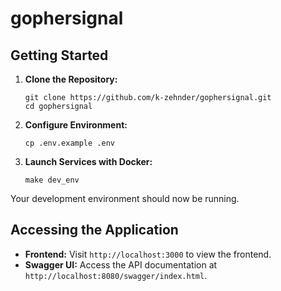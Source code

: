 # gophersignal 

## Getting Started

1. **Clone the Repository:**
   ```
   git clone https://github.com/k-zehnder/gophersignal.git
   cd gophersignal
   ```

2. **Configure Environment:**
    ```
   cp .env.example .env 
    ```

3. **Launch Services with Docker:**
   ```
   make dev_env
   ```

Your development environment should now be running.

## Accessing the Application

- **Frontend:** Visit `http://localhost:3000` to view the frontend.
- **Swagger UI:** Access the API documentation at `http://localhost:8080/swagger/index.html`.
